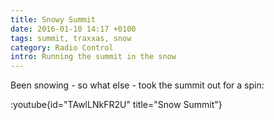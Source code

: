 ```yaml
---
title: Snowy Summit
date: 2016-01-10 14:17 +0100
tags: summit, traxxas, snow
category: Radio Control
intro: Running the summit in the snow
---
```


Been snowing - so what else - took the summit out for a spin:

:youtube{id="TAwlLNkFR2U" title="Snow Summit"}
